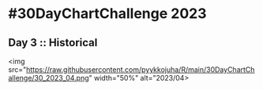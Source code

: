 # #30DayChartChallenge 2023

## Day 3 :: Historical

<img src="https://raw.githubusercontent.com/pyykkojuha/R/main/30DayChartChallenge/30_2023_04.png"    width="50%" alt="2023/04></a>
